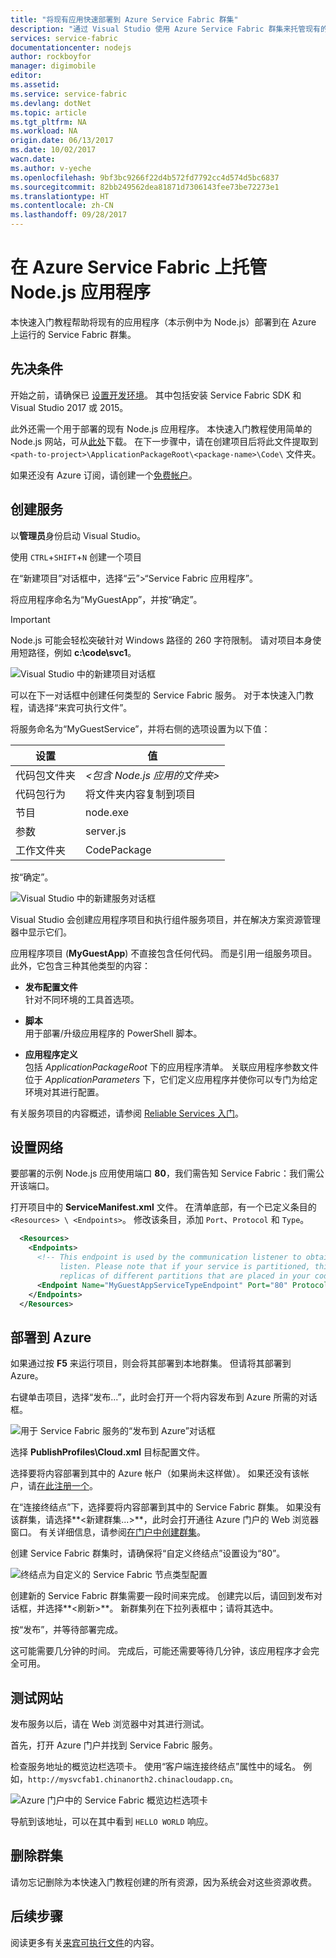 ```yaml
---
title: "将现有应用快速部署到 Azure Service Fabric 群集"
description: "通过 Visual Studio 使用 Azure Service Fabric 群集来托管现有的 Node.js 应用程序。"
services: service-fabric
documentationcenter: nodejs
author: rockboyfor
manager: digimobile
editor: 
ms.assetid: 
ms.service: service-fabric
ms.devlang: dotNet
ms.topic: article
ms.tgt_pltfrm: NA
ms.workload: NA
origin.date: 06/13/2017
ms.date: 10/02/2017
wacn.date: 
ms.author: v-yeche
ms.openlocfilehash: 9bf3bc9266f22d4b572fd7792cc4d574d5bc6837
ms.sourcegitcommit: 82bb249562dea81871d7306143fee73be72273e1
ms.translationtype: HT
ms.contentlocale: zh-CN
ms.lasthandoff: 09/28/2017
---
```

# <a name="host-a-nodejs-application-on-azure-service-fabric"></a>在 Azure Service Fabric 上托管 Node.js 应用程序

本快速入门教程帮助将现有的应用程序（本示例中为 Node.js）部署到在 Azure 上运行的 Service Fabric 群集。

## <a name="prerequisites"></a>先决条件

开始之前，请确保已 [设置开发环境](service-fabric-get-started.md)。 其中包括安装 Service Fabric SDK 和 Visual Studio 2017 或 2015。

此外还需一个用于部署的现有 Node.js 应用程序。 本快速入门教程使用简单的 Node.js 网站，可从[此处][download-sample]下载。 在下一步骤中，请在创建项目后将此文件提取到 `<path-to-project>\ApplicationPackageRoot\<package-name>\Code\` 文件夹。

如果还没有 Azure 订阅，请创建一个[免费帐户][create-account]。

## <a name="create-the-service"></a>创建服务

以**管理员**身份启动 Visual Studio。

使用 `CTRL`+`SHIFT`+`N` 创建一个项目

在“新建项目”对话框中，选择“云”>“Service Fabric 应用程序”。

将应用程序命名为“MyGuestApp”，并按“确定”。

>[!IMPORTANT]
>Node.js 可能会轻松突破针对 Windows 路径的 260 字符限制。 请对项目本身使用短路径，例如 **c:\code\svc1**。

![Visual Studio 中的新建项目对话框][new-project]

可以在下一对话框中创建任何类型的 Service Fabric 服务。 对于本快速入门教程，请选择“来宾可执行文件”。

将服务命名为“MyGuestService”，并将右侧的选项设置为以下值：

| 设置                   | 值 |
| ------------------------- | ------ |
| 代码包文件夹       | _&lt;包含 Node.js 应用的文件夹&gt;_ |
| 代码包行为     | 将文件夹内容复制到项目 |
| 节目                   | node.exe |
| 参数                 | server.js |
| 工作文件夹            | CodePackage |

按“确定”。

![Visual Studio 中的新建服务对话框][new-service]

Visual Studio 会创建应用程序项目和执行组件服务项目，并在解决方案资源管理器中显示它们。

应用程序项目 (**MyGuestApp**) 不直接包含任何代码。 而是引用一组服务项目。 此外，它包含三种其他类型的内容：

* **发布配置文件**  
针对不同环境的工具首选项。

* **脚本**  
用于部署/升级应用程序的 PowerShell 脚本。

* **应用程序定义**  
包括 *ApplicationPackageRoot* 下的应用程序清单。 关联应用程序参数文件位于 *ApplicationParameters* 下，它们定义应用程序并使你可以专门为给定环境对其进行配置。

有关服务项目的内容概述，请参阅 [Reliable Services 入门](service-fabric-reliable-services-quick-start.md)。

## <a name="set-up-networking"></a>设置网络

要部署的示例 Node.js 应用使用端口 **80**，我们需告知 Service Fabric：我们需公开该端口。

打开项目中的 **ServiceManifest.xml** 文件。 在清单底部，有一个已定义条目的 `<Resources> \ <Endpoints>`。 修改该条目，添加 `Port`、`Protocol` 和 `Type`。 

```xml
  <Resources>
    <Endpoints>
      <!-- This endpoint is used by the communication listener to obtain the port on which to 
           listen. Please note that if your service is partitioned, this port is shared with 
           replicas of different partitions that are placed in your code. -->
      <Endpoint Name="MyGuestAppServiceTypeEndpoint" Port="80" Protocol="http" Type="Input" />
    </Endpoints>
  </Resources>
```

## <a name="deploy-to-azure"></a>部署到 Azure

如果通过按 **F5** 来运行项目，则会将其部署到本地群集。 但请将其部署到 Azure。

右键单击项目，选择“发布...”，此时会打开一个将内容发布到 Azure 所需的对话框。

![用于 Service Fabric 服务的“发布到 Azure”对话框][publish]

选择 **PublishProfiles\Cloud.xml** 目标配置文件。

选择要将内容部署到其中的 Azure 帐户（如果尚未这样做）。 如果还没有该帐户，请[在此注册一个][create-account]。

在“连接终结点”下，选择要将内容部署到其中的 Service Fabric 群集。 如果没有该群集，请选择**&lt;新建群集...&gt;**，此时会打开通往 Azure 门户的 Web 浏览器窗口。 有关详细信息，请参阅[在门户中创建群集](service-fabric-cluster-creation-via-portal.md#create-cluster-in-the-azure-portal)。 

创建 Service Fabric 群集时，请确保将“自定义终结点”设置设为“80”。

![终结点为自定义的 Service Fabric 节点类型配置][custom-endpoint]

创建新的 Service Fabric 群集需要一段时间来完成。 创建完以后，请回到发布对话框，并选择**&lt;刷新&gt;**。 新群集列在下拉列表框中；请将其选中。

按“发布”，并等待部署完成。

这可能需要几分钟的时间。 完成后，可能还需要等待几分钟，该应用程序才会完全可用。

## <a name="test-the-website"></a>测试网站

发布服务以后，请在 Web 浏览器中对其进行测试。 

首先，打开 Azure 门户并找到 Service Fabric 服务。

检查服务地址的概览边栏选项卡。 使用“客户端连接终结点”属性中的域名。 例如，`http://mysvcfab1.chinanorth2.chinacloudapp.cn`。

![Azure 门户中的 Service Fabric 概览边栏选项卡][overview]

导航到该地址，可以在其中看到 `HELLO WORLD` 响应。

## <a name="delete-the-cluster"></a>删除群集

请勿忘记删除为本快速入门教程创建的所有资源，因为系统会对这些资源收费。

## <a name="next-steps"></a>后续步骤
阅读更多有关[来宾可执行文件](service-fabric-deploy-existing-app.md)的内容。

<!-- Image References -->

[new-project]: ./media/quickstart-guest-app/new-project.png
[new-service]: ./media/quickstart-guest-app/template.png
[solution-exp]: ./media/quickstart-guest-app/solution-explorer.png
[publish]: ./media/quickstart-guest-app/publish.png
[overview]: ./media/quickstart-guest-app/overview.png
[custom-endpoint]: ./media/quickstart-guest-app/custom-endpoint.png

[download-sample]: https://github.com/MicrosoftDocs/azure-cloud-services-files/raw/temp/service-fabric-node-website.zip
[create-account]: https://www.azure.cn/pricing/1rmb-trial/?WT.mc_id=A261C142F

<!--Update_Description: update meta properties-->